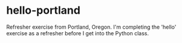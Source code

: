 # hello-portland
Refresher exercise from Portland, Oregon.
I'm completing the 'hello' exercise as a refresher before I get into the Python class.

